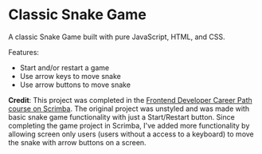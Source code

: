 # Classic Snake Game

A classic Snake Game built with pure JavaScript, HTML, and CSS.

Features:

-   Start and/or restart a game
-   Use arrow keys to move snake
-   Use arrow buttons to move snake

**Credit**: This project was completed in the [Frontend Developer Career Path course on Scrimba](https://scrimba.com/learn/frontend). The original project was unstyled and was made with basic snake game functionality with just a Start/Restart button. Since completing the game project in Scrimba, I've added more functionality by allowing screen only users (users without a access to a keyboard) to move the snake with arrow buttons on a screen.

